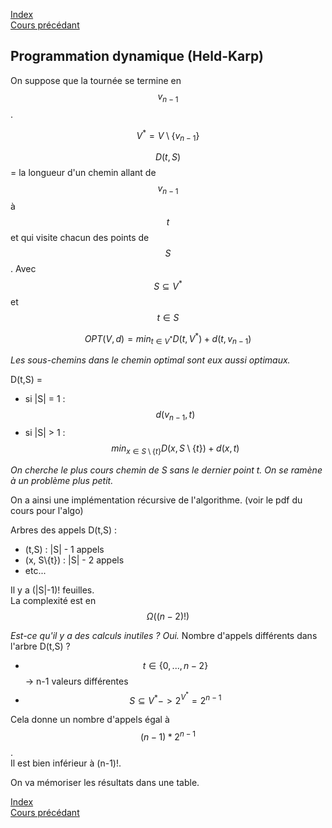 <script type="text/javascript" src="https://cdnjs.cloudflare.com/ajax/libs/mathjax/2.7.7/latest.js?config=TeX-MML-AM_CHTML"></script>

[Index](./index.md)  
[Cours précédant](./cours_3.md)

## Programmation dynamique (Held-Karp)

On suppose que la tournée se termine en $$v_{n-1}$$.

$$V^*=V\setminus \{v_{n-1}\}$$

$$D(t,S)$$ = la longueur d'un chemin allant de $$v_{n-1}$$ à $$t$$ et qui visite chacun des points de $$S$$. Avec $$S\subseteq V^*$$ et $$t\in S$$

$$OPT(V,d) = min_{t\in V^*} D(t,V^*) + d(t, v_{n-1})$$

*Les sous-chemins dans le chemin optimal sont eux aussi optimaux.*

D(t,S) =
- si |S| = 1 : $$d(v_{n-1},t)$$
- si |S| > 1 : $$min_{x\in S\setminus \{t\}} D(x, S\setminus\{t\}) + d(x,t)$$

*On cherche le plus cours chemin de S sans le dernier point t. On se ramène à un problème plus petit.*

On a ainsi une implémentation récursive de l'algorithme. (voir le pdf du cours pour l'algo)


Arbres des appels D(t,S) :
- (t,S) : |S| - 1 appels
- (x, S\\{t}) : |S| - 2 appels
- etc...

Il y a (|S|-1)! feuilles.  
La complexité est en $$\Omega((n-2)!)$$

*Est-ce qu'il y a des calculs inutiles ? Oui.*
Nombre d'appels différents dans l'arbre D(t,S) ?
- $$t \in \{0, ..., n-2\}$$ -> n-1 valeurs différentes
- $$S\subseteq V^* -> 2^{V^*}=2^{n-1}$$

Cela donne un nombre d'appels égal à $$(n-1)*2^{n-1}$$.  
Il est bien inférieur à (n-1)!.

On va mémoriser les résultats dans une table.

[Index](./index.md)  
[Cours précédant](./cours_3.md)
